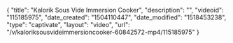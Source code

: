 {
    "title": "Kalorik Sous Vide Immersion Cooker",
    "description": "",
    "videoid": "115185975",
    "date_created": "1504110447",
    "date_modified": "1518453238",
    "type": "captivate",
    "layout": "video",
    "url": "\/v\/kaloriksousvideimmersioncooker-60842572-mp4\/115185975"
}